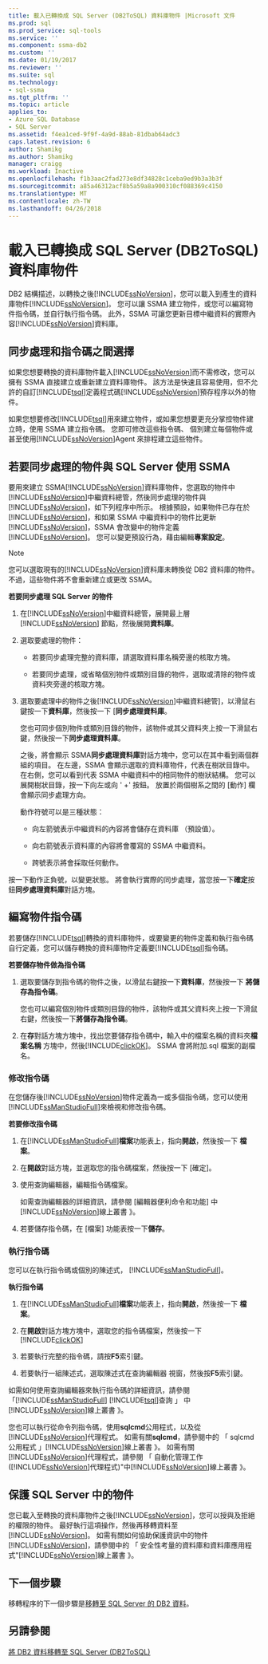 ```yaml
---
title: 載入已轉換成 SQL Server (DB2ToSQL) 資料庫物件 |Microsoft 文件
ms.prod: sql
ms.prod_service: sql-tools
ms.service: ''
ms.component: ssma-db2
ms.custom: ''
ms.date: 01/19/2017
ms.reviewer: ''
ms.suite: sql
ms.technology:
- sql-ssma
ms.tgt_pltfrm: ''
ms.topic: article
applies_to:
- Azure SQL Database
- SQL Server
ms.assetid: f4ea1ced-9f9f-4a9d-88ab-81dbab64adc3
caps.latest.revision: 6
author: Shamikg
ms.author: Shamikg
manager: craigg
ms.workload: Inactive
ms.openlocfilehash: f1b3aac2fad273e8df34828c1ceba9ed9b3a3b3f
ms.sourcegitcommit: a85a46312acf8b5a59a8a900310cf088369c4150
ms.translationtype: MT
ms.contentlocale: zh-TW
ms.lasthandoff: 04/26/2018
---
```

# <a name="loading-converted-database-objects-into-sql-server-db2tosql"></a>載入已轉換成 SQL Server (DB2ToSQL) 資料庫物件
DB2 結構描述，以轉換之後[!INCLUDE[ssNoVersion](../../includes/ssnoversion_md.md)]，您可以載入到產生的資料庫物件[!INCLUDE[ssNoVersion](../../includes/ssnoversion_md.md)]。 您可以讓 SSMA 建立物件，或您可以編寫物件指令碼，並自行執行指令碼。 此外，SSMA 可讓您更新目標中繼資料的實際內容[!INCLUDE[ssNoVersion](../../includes/ssnoversion_md.md)]資料庫。  
  
## <a name="choosing-between-synchronization-and-scripts"></a>同步處理和指令碼之間選擇  
如果您想要轉換的資料庫物件載入[!INCLUDE[ssNoVersion](../../includes/ssnoversion_md.md)]而不需修改，您可以擁有 SSMA 直接建立或重新建立資料庫物件。 該方法是快速且容易使用，但不允許的自訂[!INCLUDE[tsql](../../includes/tsql_md.md)]定義程式碼[!INCLUDE[ssNoVersion](../../includes/ssnoversion_md.md)]預存程序以外的物件。  
  
如果您想要修改[!INCLUDE[tsql](../../includes/tsql_md.md)]用來建立物件，或如果您想要更充分掌控物件建立時，使用 SSMA 建立指令碼。 您即可修改這些指令碼、 個別建立每個物件或甚至使用[!INCLUDE[ssNoVersion](../../includes/ssnoversion_md.md)]Agent 來排程建立這些物件。  
  
## <a name="using-ssma-to-synchronize-objects-with-sql-server"></a>若要同步處理的物件與 SQL Server 使用 SSMA  
要用來建立 SSMA[!INCLUDE[ssNoVersion](../../includes/ssnoversion_md.md)]資料庫物件，您選取的物件中[!INCLUDE[ssNoVersion](../../includes/ssnoversion_md.md)]中繼資料總管，然後同步處理的物件與[!INCLUDE[ssNoVersion](../../includes/ssnoversion_md.md)]，如下列程序中所示。 根據預設，如果物件已存在於[!INCLUDE[ssNoVersion](../../includes/ssnoversion_md.md)]，和如果 SSMA 中繼資料中的物件比更新[!INCLUDE[ssNoVersion](../../includes/ssnoversion_md.md)]，SSMA 會改變中的物件定義[!INCLUDE[ssNoVersion](../../includes/ssnoversion_md.md)]。 您可以變更預設行為，藉由編輯**專案設定**。  
  
> [!NOTE]  
> 您可以選取現有的[!INCLUDE[ssNoVersion](../../includes/ssnoversion_md.md)]資料庫未轉換從 DB2 資料庫的物件。 不過，這些物件將不會重新建立或更改 SSMA。  
  
**若要同步處理 SQL Server 的物件**  
  
1.  在[!INCLUDE[ssNoVersion](../../includes/ssnoversion_md.md)]中繼資料總管，展開最上層[!INCLUDE[ssNoVersion](../../includes/ssnoversion_md.md)] 節點，然後展開**資料庫**。  
  
2.  選取要處理的物件：  
  
    -   若要同步處理完整的資料庫，請選取資料庫名稱旁邊的核取方塊。  
  
    -   若要同步處理，或省略個別物件或類別目錄的物件，選取或清除的物件或資料夾旁邊的核取方塊。  
  
3.  選取要處理中的物件之後[!INCLUDE[ssNoVersion](../../includes/ssnoversion_md.md)]中繼資料總管]，以滑鼠右鍵按一下**資料庫**，然後按一下 [**同步處理資料庫**。  
  
    您也可同步個別物件或類別目錄的物件，該物件或其父資料夾上按一下滑鼠右鍵，然後按一下**同步處理資料庫**。  
  
    之後，將會顯示 SSMA**同步處理資料庫**對話方塊中，您可以在其中看到兩個群組的項目。 在左邊，SSMA 會顯示選取的資料庫物件，代表在樹狀目錄中。 在右側，您可以看到代表 SSMA 中繼資料中的相同物件的樹狀結構。 您可以展開樹狀目錄，按一下向左或向 ' +' 按鈕。 放置於兩個樹系之間的 [動作] 欄會顯示同步處理方向。  
  
    動作符號可以是三種狀態：  
  
    -   向左箭號表示中繼資料的內容將會儲存在資料庫 （預設值）。  
  
    -   向右箭號表示資料庫的內容將會覆寫的 SSMA 中繼資料。  
  
    -   跨號表示將會採取任何動作。  
  
按一下動作正負號，以變更狀態。 將會執行實際的同步處理，當您按一下**確定**按鈕**同步處理資料庫**對話方塊。  
  
## <a name="scripting-objects"></a>編寫物件指令碼  
若要儲存[!INCLUDE[tsql](../../includes/tsql_md.md)]轉換的資料庫物件，或要變更的物件定義和執行指令碼自行定義，您可以儲存轉換的資料庫物件定義要[!INCLUDE[tsql](../../includes/tsql_md.md)]指令碼。  
  
**若要儲存物件做為指令碼**  
  
1.  選取要儲存到指令碼的物件之後，以滑鼠右鍵按一下**資料庫**，然後按一下 **將儲存為指令碼**。  
  
    您也可以編寫個別物件或類別目錄的物件，該物件或其父資料夾上按一下滑鼠右鍵，然後按一下**將儲存為指令碼**。  
  
2.  在**存**對話方塊方塊中，找出您要儲存指令碼中，輸入中的檔案名稱的資料夾**檔案名稱** 方塊中，然後[!INCLUDE[clickOK](../../includes/clickok_md.md)]。 SSMA 會將附加.sql 檔案的副檔名。  
  
### <a name="modifying-scripts"></a>修改指令碼  
在您儲存後[!INCLUDE[ssNoVersion](../../includes/ssnoversion_md.md)]物件定義為一或多個指令碼，您可以使用[!INCLUDE[ssManStudioFull](../../includes/ssmanstudiofull_md.md)]來檢視和修改指令碼。  
  
**若要修改指令碼**  
  
1.  在[!INCLUDE[ssManStudioFull](../../includes/ssmanstudiofull_md.md)]**檔案**功能表上，指向**開啟**，然後按一下 **檔案**。  
  
2.  在**開啟**對話方塊，並選取您的指令碼檔案，然後按一下 [確定]。
  
3.  使用查詢編輯器，編輯指令碼檔案。  
  
    如需查詢編輯器的詳細資訊，請參閱 [編輯器便利命令和功能] 中[!INCLUDE[ssNoVersion](../../includes/ssnoversion_md.md)]線上叢書 》。  
  
4.  若要儲存指令碼，在 [檔案] 功能表按一下**儲存**。  
  
### <a name="running-scripts"></a>執行指令碼  
您可以在執行指令碼或個別的陳述式， [!INCLUDE[ssManStudioFull](../../includes/ssmanstudiofull_md.md)]。  
  
**執行指令碼**  
  
1.  在[!INCLUDE[ssManStudioFull](../../includes/ssmanstudiofull_md.md)]**檔案**功能表上，指向**開啟**，然後按一下 **檔案**。  
  
2.  在**開啟**對話方塊方塊中，選取您的指令碼檔案，然後按一下 [!INCLUDE[clickOK](../../includes/clickok_md.md)]  
  
3.  若要執行完整的指令碼，請按**F5**索引鍵。  
  
4.  若要執行一組陳述式，選取陳述式在查詢編輯器 視窗，然後按**F5**索引鍵。  
  
如需如何使用查詢編輯器來執行指令碼的詳細資訊，請參閱 「[!INCLUDE[ssManStudioFull](../../includes/ssmanstudiofull_md.md)] [!INCLUDE[tsql](../../includes/tsql_md.md)]查詢 」 中[!INCLUDE[ssNoVersion](../../includes/ssnoversion_md.md)]線上叢書 》。  
  
您也可以執行從命令列指令碼，使用**sqlcmd**公用程式，以及從[!INCLUDE[ssNoVersion](../../includes/ssnoversion_md.md)]代理程式。 如需有關**sqlcmd**，請參閱中的 「 sqlcmd 公用程式 」[!INCLUDE[ssNoVersion](../../includes/ssnoversion_md.md)]線上叢書 》。 如需有關[!INCLUDE[ssNoVersion](../../includes/ssnoversion_md.md)]代理程式，請參閱 「 自動化管理工作 ([!INCLUDE[ssNoVersion](../../includes/ssnoversion_md.md)]代理程式)"中[!INCLUDE[ssNoVersion](../../includes/ssnoversion_md.md)]線上叢書 》。  
  
## <a name="securing-objects-in-sql-server"></a>保護 SQL Server 中的物件  
您已載入至轉換的資料庫物件之後[!INCLUDE[ssNoVersion](../../includes/ssnoversion_md.md)]，您可以授與及拒絕的權限的物件。 最好執行這項操作，然後再移轉資料至[!INCLUDE[ssNoVersion](../../includes/ssnoversion_md.md)]。 如需有關如何協助保護資訊中的物件[!INCLUDE[ssNoVersion](../../includes/ssnoversion_md.md)]，請參閱中的 「 安全性考量的資料庫和資料庫應用程式"[!INCLUDE[ssNoVersion](../../includes/ssnoversion_md.md)]線上叢書 》。  
  
## <a name="next-step"></a>下一個步驟  
移轉程序的下一個步驟是[移轉至 SQL Server 的 DB2 資料](http://msdn.microsoft.com/en-us/86cbd39f-6dac-409a-9ce1-7dd54403f84b)。  
  
## <a name="see-also"></a>另請參閱  
[將 DB2 資料移轉至 SQL Server &#40;DB2ToSQL&#41;](../../ssma/db2/migrating-db2-data-into-sql-server-db2tosql.md)  
  
